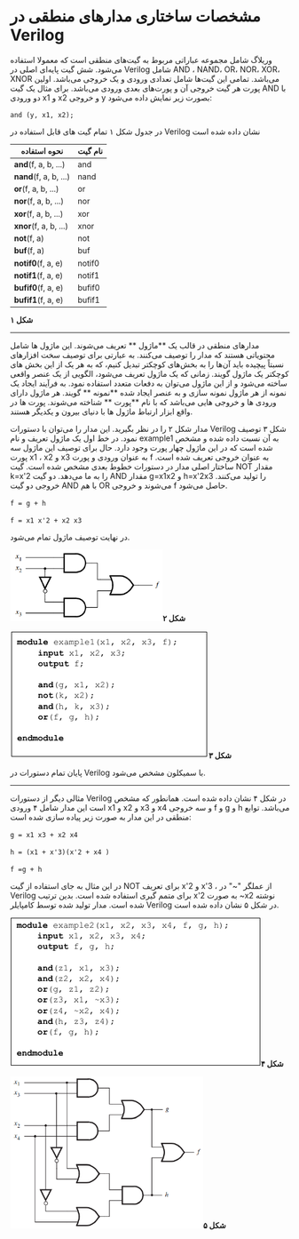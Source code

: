 # مشخصات ساختاری مدارهای منطقی در Verilog

وریلاگ شامل مجموعه عباراتی مربوط به گیت‌های منطقی است که معمولا استفاده می‌شود. شش گیت پایه‌ای اصلی در Verilog شامل AND ، NAND، OR، NOR، XOR، XNOR می‌باشد. تمامی این گیت‌ها شامل تعدادی ورودی و  یک خروجی می‌باشد. اولین پورت هر گیت خروجی آن و پورت‌های بعدی ورودی می‌باشد. برای مثال یک گیت AND با دو ورودی x1 و x2 و خروجی y بصورت زیر نمایش داده می‌شود:

```
and (y, x1, x2);
```

در جدول شکل ۱ تمام گیت های قابل استفاده در Verilog نشان داده شده است

| **نحوه استفاده** | **نام گیت** |
| --- | --- |
| **and**\(f, a, b, ...\) | and |
| **nand**\(f, a, b, ...\) | nand |
| **or**\(f, a, b, ...\) | or |
| **nor**\(f, a, b, ...\) | nor |
| **xor**\(f, a, b, ...\) | xor |
| **xnor**\(f, a, b, ...\) | xnor |
| **not**\(f, a\) | not |
| **buf**\(f, a\) | buf |
| **notif0**\(f, a, e\) | notif0 |
| **notif1**\(f, a, e\) | notif1 |
| **bufif0**\(f, a, e\) | bufif0 |
| **bufif1**\(f, a, e\) | bufif1 |

**شکل ۱**

---

مدارهای منطقی در قالب یک **ماژول ** تعریف می‌شوند. این ماژول ها شامل محتویاتی هستند که مدار را توصیف می‌کنند. به عبارتی برای توصیف سخت افزارهای نسبتاً پیچیده باید آن‌ها را به بخش‌های کوچکتر تبدیل کنیم، که به هر یک از این بخش های کوچکتر یک ماژول گویند. زمانی که یک ماژول تعریف می‌شود، الگویی از یک عنصر واقعی ساخته می‌شود و از این ماژول می‌توان به دفعات متعدد استفاده نمود. به فرآیند ایجاد یک نمونه از هر ماژول نمونه سازی و به عنصر ایجاد شده **نمونه ** گویند. هر ماژول دارای ورودی ها و خروجی هایی می‌باشد که با نام **پورت ** شناخته می‌شوند. پورت ها در واقع ابزار ارتباط ماژول ها با دنیای بیرون و یکدیگر هستند.

مدار شکل ۲ را در نظر بگیرید. این مدار را می‌توان با دستورات Verilog شکل ۳ توصیف نمود. در خط اول یک ماژول تعریف و نام example1 به آن نسبت داده شده و مشخص شده است که در این ماژول چهار پورت وجود دارد. حال برای توصیف این ماژول سه پورت x1 ، x2 و x3 به عنوان ورودی و پورت f به عنوان خروجی تعریف شده است. ساختار اصلی مدار در دستورات خطوط بعدی مشخص شده است. گیت NOT مقدار k=x'2 را به ما می‌دهد. دو گیت AND مقدار g=x1x2 و h=x'2x3 را تولید می‌کنند. خروجی دو گیت AND با هم OR می‌شوند و خروجی f حاصل می‌شود.

`f = g + h`

`f = x1 x'2 + x2 x3`

در نهایت توصیف ماژول تمام می‌شود.

![](/assets/pic02.png)**شکل ۲**

![](/assets/pic03.png)**شکل ۳**

پایان تمام دستورات در Verilog با سمیکلون مشخص می‌شود.

---

مثالی دیگر از دستورات Verilog در شکل ۴ نشان داده شده است. همانطور که مشخص است این مدار شامل ۴ ورودی x1 و x2 و x3 و x4 و سه خروجی f و g و h می‌باشد. توابع منطقی در این مدار به صورت زیر پیاده سازی شده است:

`g = x1 x3 + x2 x4`

`h = (x1 + x'3)(x'2 + x4 )`

`f =g + h`

در این مثال به جای استفاده از گیت NOT برای تعریف x'2 و x'3 ، از عملگر "~" در Verilog برای متمم گیری استفاده شده است. بدین ترتیب x'2 به صورت ~x2 نوشته شده است. مدار تولید شده توسط کامپایلر Verilog در شکل ۵ نشان داده شده است.

![](/assets/pic04.png)**شکل ۴**

![](/assets/pic05.png)**شکل ۵**


